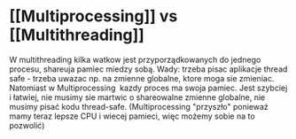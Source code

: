 # [[Multiprocessing]] vs [[Multithreading]]
W multithreading kilka watkow jest przyporządkowanych do jednego procesu, shareuja pamiec miedzy sobą. Wady: trzeba pisac aplikacje thread safe - trzeba uwazac np. na zmienne globalne, ktore moga sie zmieniac. Natomiast w Multiprocessing  kazdy proces ma swoja pamiec. Jest szybciej i łatwiej, nie musimy sie martwic o shareowalne zmienne globalne, nie musimy pisać kodu thread-safe. (Multiprocessing "przyszło" ponieważ  mamy teraz lepsze CPU i wiecej pamieci, więc możemy sobie na to pozwolić)